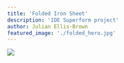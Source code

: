 ```yaml
---
title: 'Folded Iron Sheet'
description: 'IDE Superform project'
author: Julian Ellis-Brown
featured_image: './folded_hero.jpg'
---
```


![](./folded_hero.jpg)
